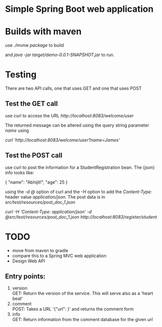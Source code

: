 
# Simple Spring Boot web application

# Builds with maven
use _./mvnw package_ to build

and _java -jar target/demo-0.0.1-SNAPSHOT.jar_ to run.

# Testing
There are two API calls, one that uses GET and one that uses POST

## Test the GET call

use curl to access the URL _http://localhost:8083/welcome/user_

The returned message can be altered using the query string parameter _name_
using

_curl 'http://localhost:8083/welcome/user?name=James'_

## Test the POST call

use curl to post the information for a StudentRegistration bean. The (json) info looks like:

{
    "name": "Abhijit!",
    "age": 25
}

using the _-d @<filename>_ option of curl and the _-H_ option to add the _Content-Type:_ header value _application/json_. The post data is in _src/test/resources/post_doc_1.json_

_curl -H 'Content-Type: application/json' -d @src/test/resources/post_doc_1.json http://localhost:8083/register/student_

# TODO

* move from maven to gradle
* compare this to a Spring MVC web application
* Design Web API
  
## Entry points:
1. version  
GET: Return the version of the service. This will serve also as a 'heart beat'
2. comment  
POST: Takes a URL '{"url": <URL>}' and returns the comment form
3. info  
GET: Return information from the comment database for the given _url_
   
   
